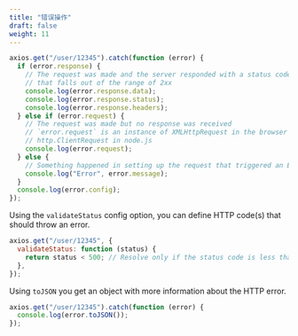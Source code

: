 ```yaml
---
title: "错误操作"
draft: false
weight: 11
---
```


```js
axios.get("/user/12345").catch(function (error) {
  if (error.response) {
    // The request was made and the server responded with a status code
    // that falls out of the range of 2xx
    console.log(error.response.data);
    console.log(error.response.status);
    console.log(error.response.headers);
  } else if (error.request) {
    // The request was made but no response was received
    // `error.request` is an instance of XMLHttpRequest in the browser and an instance of
    // http.ClientRequest in node.js
    console.log(error.request);
  } else {
    // Something happened in setting up the request that triggered an Error
    console.log("Error", error.message);
  }
  console.log(error.config);
});
```

Using the `validateStatus` config option, you can define HTTP code(s) that should throw an error.

```js
axios.get("/user/12345", {
  validateStatus: function (status) {
    return status < 500; // Resolve only if the status code is less than 500
  },
});
```

Using `toJSON` you get an object with more information about the HTTP error.

```js
axios.get("/user/12345").catch(function (error) {
  console.log(error.toJSON());
});
```

